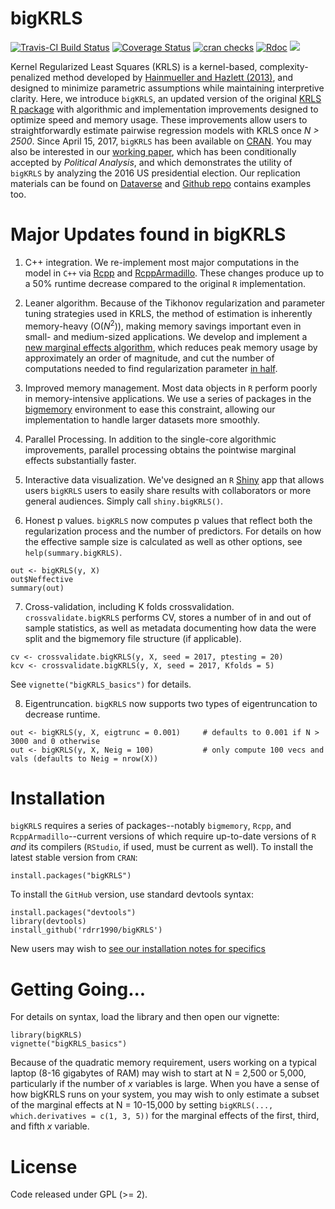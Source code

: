 # bigKRLS
[![Travis-CI Build Status](https://travis-ci.org/rdrr1990/bigKRLS.svg?branch=master)](https://travis-ci.org/rdrr1990/bigKRLS)
[![Coverage Status](https://img.shields.io/codecov/c/github/rdrr1990/bigKRLS/master.svg)](https://codecov.io/github/rdrr1990/bigKRLS?branch=master) [![cran checks](https://cranchecks.info/badges/summary/bigKRLS)](https://cranchecks.info/pkgs/bigKRLS) [![Rdoc](http://www.rdocumentation.org/badges/version/bigKRLS)](http://www.rdocumentation.org/packages/bigKRLS) ![](http://cranlogs.r-pkg.org/badges/grand-total/bigKRLS)
 
Kernel Regularized Least Squares (KRLS) is a kernel-based, complexity-penalized method developed by [Hainmueller and Hazlett (2013)](http://pan.oxfordjournals.org/content/22/2/143), and designed to minimize parametric assumptions while maintaining interpretive clarity. Here, we introduce `bigKRLS`, an updated version of the original [KRLS R package](https://CRAN.R-project.org/package=KRLS) with algorithmic and implementation improvements designed to optimize speed and memory usage. These improvements allow users to straightforwardly estimate pairwise regression models with KRLS once *N > 2500*. Since April 15, 2017, `bigKRLS` has been available on  [CRAN](http://www.rdocumentation.org/badges/version/bigKRLS). You may also be interested in our [working paper](https://web.stanford.edu/~pmohanty/mohanty_shaffer_workingpaper.pdf), which has been conditionally accepted by *Political Analysis*, and which demonstrates the utility of `bigKRLS` by analyzing the 2016 US presidential election. Our replication materials can be found on [Dataverse](https://github.com/rdrr1990/code/blob/master/bigKRLS_installation.md) and [Github repo](https://github.com/rdrr1990/bigKRLS/tree/master/examples) contains examples too.

# Major Updates found in bigKRLS

1. C++ integration. We re-implement most major computations in the model in `C++` via [Rcpp](https://CRAN.R-project.org/package=Rcpp) and [RcppArmadillo](https://CRAN.R-project.org/package=RcppArmadillo). These changes produce up to a 50% runtime decrease compared to the original `R` implementation.

2. Leaner algorithm. Because of the Tikhonov regularization and parameter tuning strategies used in KRLS, the method of estimation is inherently memory-heavy (O($N^2$)), making memory savings important even in small- and medium-sized applications. We develop and implement a [new marginal effects algorithm](https://github.com/rdrr1990/bigKRLS/blob/master/src/bigderiv_v3.cpp), which reduces peak memory usage by approximately an order of magnitude, and cut the number of computations needed to find regularization parameter [in half](https://github.com/rdrr1990/bigKRLS/blob/master/src/solveforc.cpp).

3. Improved memory management. Most data objects in `R` perform poorly in memory-intensive applications. We use a series of packages in the [bigmemory](https://CRAN.R-project.org/package=bigmemory) environment to ease this constraint, allowing our implementation to handle larger datasets more smoothly.

4. Parallel Processing. In addition to the single-core algorithmic improvements, parallel processing obtains the pointwise marginal effects substantially faster.

5. Interactive data visualization. We've designed an `R` [Shiny](shiny.rstudio.com) app that allows users `bigKRLS` users to easily share results with collaborators or more general audiences. Simply call `shiny.bigKRLS()`. 

6. Honest p values. `bigKRLS` now computes p values that reflect both the regularization process and the number of predictors. For details on how the effective sample size is calculated as well as other options, see `help(summary.bigKRLS)`.

```
out <- bigKRLS(y, X)
out$Neffective
summary(out)
```

7. Cross-validation, including K folds crossvalidation. `crossvalidate.bigKRLS` performs CV, stores a number of in and out of sample statistics, as well as metadata documenting how data the were split and the bigmemory file structure (if applicable). 

```
cv <- crossvalidate.bigKRLS(y, X, seed = 2017, ptesting = 20)
kcv <- crossvalidate.bigKRLS(y, X, seed = 2017, Kfolds = 5)
``` 
See `vignette("bigKRLS_basics")` for details.

8. Eigentruncation. `bigKRLS` now supports two types of eigentruncation to decrease runtime.

```
out <- bigKRLS(y, X, eigtrunc = 0.001)     # defaults to 0.001 if N > 3000 and 0 otherwise
out <- bigKRLS(y, X, Neig = 100)           # only compute 100 vecs and vals (defaults to Neig = nrow(X))
```
 




# Installation

`bigKRLS` requires a series of packages--notably `bigmemory`, `Rcpp`, and `RcppArmadillo`--current versions of which require up-to-date versions of `R` *and* its compilers (`RStudio`, if used, must be current as well). To install the latest stable version from `CRAN`:
```
install.packages("bigKRLS")
```
To install the `GitHub` version, use standard devtools syntax:

```
install.packages("devtools")
library(devtools)
install_github('rdrr1990/bigKRLS')
```
New users may wish to [see our installation notes for specifics](https://github.com/rdrr1990/code/blob/master/bigKRLS_installation.md)



# Getting Going...
For details on syntax, load the library and then open our vignette:
```
library(bigKRLS)
vignette("bigKRLS_basics")
```
Because of the quadratic memory requirement, users working on a typical laptop (8-16 gigabytes of RAM) may wish to start at N = 2,500 or 5,000, particularly if the number of *x* variables is large. When you have a sense of how bigKRLS runs on your system, you may wish to only estimate a subset of the marginal effects at N = 10-15,000 by setting `bigKRLS(..., which.derivatives = c(1, 3, 5))` for the marginal effects of the first, third, and fifth *x* variable. 

# License 
Code released under GPL (>= 2).
